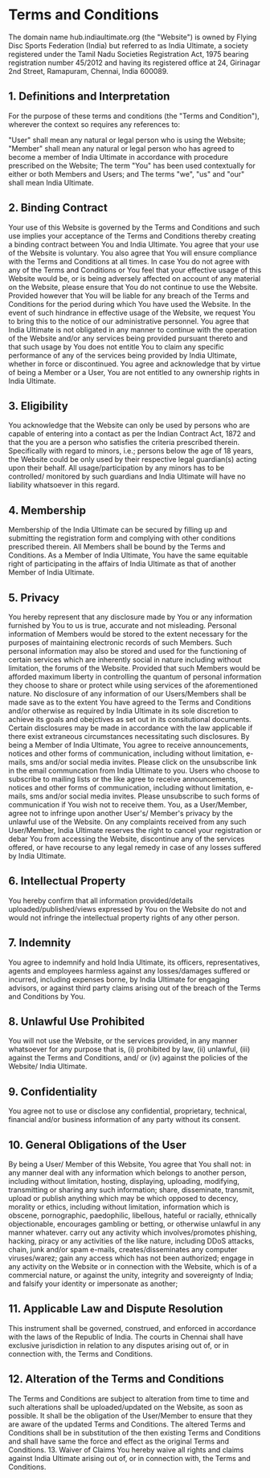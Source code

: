 # Terms and Conditions

The domain name hub.indiaultimate.org (the "Website") is owned by Flying Disc Sports Federation (India) but referred to as India Ultimate, a society registered under the Tamil Nadu Societies Registration Act, 1975 bearing registration number 45/2012 and having its registered office at 24, Girinagar 2nd Street, Ramapuram, Chennai, India 600089.

## 1. Definitions and Interpretation

For the purpose of these terms and conditions (the "Terms and Condition"), wherever the context so requires any references to:

"User" shall mean any natural or legal person who is using the Website;
"Member" shall mean any natural or legal person who has agreed to become a member of India Ultimate in accordance with procedure prescribed on the Website;
The term "You" has been used contextually for either or both Members and Users; and
The terms "we", "us" and "our" shall mean India Ultimate.

## 2. Binding Contract

Your use of this Website is governed by the Terms and Conditions and such use implies your acceptance of the Terms and Conditions thereby creating a binding contract between You and India Ultimate.
You agree that your use of the Website is voluntary. You also agree that You will ensure compliance with the Terms and Conditions at all times. In case You do not agree with any of the Terms and Conditions or You feel that your effective usage of this Website would be, or is being adversely affected on account of any material on the Website, please ensure that You do not continue to use the Website. Provided however that You will be liable for any breach of the Terms and Conditions for the period during which You have used the Website. In the event of such hindrance in effective usage of the Website, we request You to bring this to the notice of our administrative personnel.
You agree that India Ultimate is not obligated in any manner to continue with the operation of the Website and/or any services being provided pursuant thereto and that such usage by You does not entitle You to claim any specific performance of any of the services being provided by India Ultimate, whether in force or discontinued.
You agree and acknowledge that by virtue of being a Member or a User, You are not entitled to any ownership rights in India Ultimate.

## 3. Eligibility

You acknowledge that the Website can only be used by persons who are capable of entering into a contact as per the Indian Contract Act, 1872 and that the you are a person who satisfies the criteria prescribed therein.
Specifically with regard to minors, i.e.; persons below the age of 18 years, the Website could be only used by their respective legal guardian(s) acting upon their behalf. All usage/participation by any minors has to be controlled/ monitored by such guardians and India Ultimate will have no liability whatsoever in this regard.

## 4. Membership

Membership of the India Ultimate can be secured by filling up and submitting the registration form and complying with other conditions prescribed therein.
All Members shall be bound by the Terms and Conditions.
As a Member of India Ultimate, You have the same equitable right of participating in the affairs of India Ultimate as that of another Member of India Ultimate.

## 5. Privacy

You hereby represent that any disclosure made by You or any information furnished by You to us is true, accurate and not misleading.
Personal information of Members would be stored to the extent necessary for the purposes of maintaining electronic records of such Members. Such personal information may also be stored and used for the functioning of certain services which are inherently social in nature including without limitation, the forums of the Website. Provided that such Members would be afforded maximum liberty in controlling the quantum of personal information they choose to share or protect while using services of the aforementioned nature.
No disclosure of any information of our Users/Members shall be made save as to the extent You have agreed to the Terms and Conditions and/or otherwise as required by India Ultimate in its sole discretion to achieve its goals and obejctives as set out in its consitutional documents.
Certain disclosures may be made in accordance with the law applicable if there exist extraneous circumstances necessitating such disclosures.
By being a Member of India Ultimate, You agree to receive announcements, notices and other forms of communication, including without limitation, e-mails, sms and/or social media invites. Please click on the unsubscribe link in the email communcation from India Ultimate to you.
Users who choose to subscribe to mailing lists or the like agree to receive announcements, notices and other forms of communication, including without limitation, e-mails, sms and/or social media invites. Please unsubscribe to such forms of communication if You wish not to receive them.
You, as a User/Member, agree not to infringe upon another User's/ Member's privacy by the unlawful use of the Website. On any complaints received from any such User/Member, India Ultimate reserves the right to cancel your registration or debar You from accessing the Website, discontinue any of the services offered, or have recourse to any legal remedy in case of any losses suffered by India Ultimate.

## 6. Intellectual Property

You hereby confirm that all information provided/details uploaded/published/views expressed by You on the Website do not and would not infringe the intellectual property rights of any other person.

## 7. Indemnity

You agree to indemnify and hold India Ultimate, its officers, representatives, agents and employees harmless against any losses/damages suffered or incurred, including expenses borne, by India Ultimate for engaging advisors, or against third party claims arising out of the breach of the Terms and Conditions by You.

## 8. Unlawful Use Prohibited

You will not use the Website, or the services provided, in any manner whatsoever for any purpose that is, (i) prohibited by law, (ii) unlawful, (iii) against the Terms and Conditions, and/ or (iv) against the policies of the Website/ India Ultimate.

## 9. Confidentiality

You agree not to use or disclose any confidential, proprietary, technical, financial and/or business information of any party without its consent.

## 10. General Obligations of the User

By being a User/ Member of this Website, You agree that You shall not:
in any manner deal with any information which belongs to another person, including without limitation, hosting, displaying, uploading, modifying, transmitting or sharing any such information;
share, disseminate, transmit, upload or publish anything which may be which opposed to decency, morality or ethics, including without limitation, information which is obscene, pornographic, paedophilic, libellous, hateful or racially, ethnically objectionable, encourages gambling or betting, or otherwise unlawful in any manner whatever.
carry out any activity which involves/promotes phishing, hacking, piracy or any activities of the like nature, including DDoS attacks, chain, junk and/or spam e-mails, creates/disseminates any computer viruses/warez;
gain any access which has not been authorized;
engage in any activity on the Website or in connection with the Website, which is of a commercial nature, or against the unity, integrity and sovereignty of India; and
falsify your identity or impersonate as another;

## 11. Applicable Law and Dispute Resolution

This instrument shall be governed, construed, and enforced in accordance with the laws of the Republic of India.
The courts in Chennai shall have exclusive jurisdiction in relation to any disputes arising out of, or in connection with, the Terms and Conditions.

## 12. Alteration of the Terms and Conditions

The Terms and Conditions are subject to alteration from time to time and such alterations shall be uploaded/updated on the Website, as soon as possible.
It shall be the obligation of the User/Member to ensure that they are aware of the updated Terms and Conditions.
The altered Terms and Conditions shall be in substitution of the then existing Terms and Conditions and shall have same the force and effect as the original Terms and Conditions. 13. Waiver of Claims
You hereby waive all rights and claims against India Ultimate arising out of, or in connection with, the Terms and Conditions.
